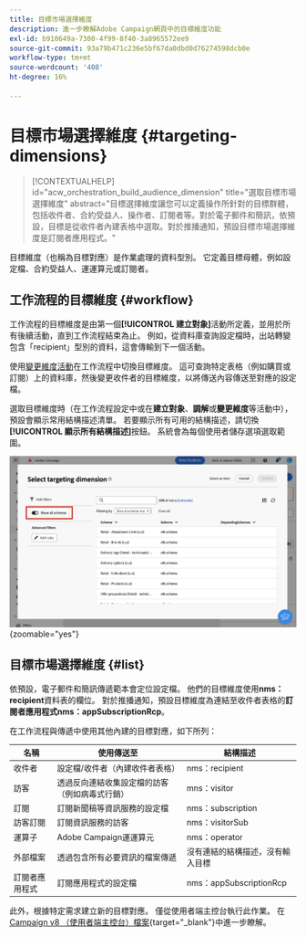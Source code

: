 ```yaml
---
title: 目標市場選擇維度
description: 進一步瞭解Adobe Campaign網頁中的目標維度功能
exl-id: b910649a-7300-4f99-8f40-3a8965572ee9
source-git-commit: 93a79b471c236e5bf67da0dbd0d76274598dcb0e
workflow-type: tm+mt
source-wordcount: '408'
ht-degree: 16%

---
```


# 目標市場選擇維度 {#targeting-dimensions}

>[!CONTEXTUALHELP]
>id="acw_orchestration_build_audience_dimension"
>title="選取目標市場選擇維度"
>abstract="目標選擇維度讓您可以定義操作所針對的目標群體，包括收件者、合約受益人、操作者、訂閱者等。對於電子郵件和簡訊，依預設，目標是從收件者內建表格中選取。對於推播通知，預設目標市場選擇維度是訂閱者應用程式。"

目標維度（也稱為目標對應）是作業處理的資料型別。 它定義目標母體，例如設定檔、合約受益人、運運算元或訂閱者。

## 工作流程的目標維度 {#workflow}

工作流程的目標維度是由第一個&#x200B;**[!UICONTROL 建立對象]**&#x200B;活動所定義，並用於所有後續活動，直到工作流程結束為止。 例如，從資料庫查詢設定檔時，出站轉變包含「recipient」型別的資料，這會傳輸到下一個活動。

使用[變更維度活動](../workflows/activities/change-dimension.md)在工作流程中切換目標維度。 這可查詢特定表格（例如購買或訂閱）上的資料庫，然後變更收件者的目標維度，以將傳送內容傳送至對應的設定檔。

選取目標維度時（在工作流程設定中或在&#x200B;**建立對象**、**調解**&#x200B;或&#x200B;**變更維度**&#x200B;等活動中），預設會顯示常用結構描述清單。 若要顯示所有可用的結構描述，請切換&#x200B;**[!UICONTROL 顯示所有結構描述]**&#x200B;按鈕。 系統會為每個使用者儲存選項選取範圍。

![熒幕擷圖顯示目標維度介面，並啟用[顯示所有結構描述]按鈕。](assets/targeting-dimension-show-all.png){zoomable="yes"}

## 目標市場選擇維度 {#list}

依預設，電子郵件和簡訊傳遞範本會定位設定檔。 他們的目標維度使用&#x200B;**nms：recipient**&#x200B;資料表的欄位。 對於推播通知，預設目標維度為連結至收件者表格的&#x200B;**訂閱者應用程式nms：appSubscriptionRcp**。

在工作流程與傳遞中使用其他內建的目標對應，如下所列：

| 名稱 | 使用傳送至 | 結構描述 |
|-----------------------|-------------------------------------------------------|-------------------------|
| 收件者 | 設定檔/收件者（內建收件者表格） | nms：recipient |
| 訪客 | 透過反向連結收集設定檔的訪客（例如病毒式行銷） | mns：visitor |
| 訂閱 | 訂閱新聞稿等資訊服務的設定檔 | nms：subscription |
| 訪客訂閱 | 訂閱資訊服務的訪客 | nms：visitorSub |
| 運算子 | Adobe Campaign運運算元 | nms：operator |
| 外部檔案 | 透過包含所有必要資訊的檔案傳遞 | 沒有連結的結構描述，沒有輸入目標 |
| 訂閱者應用程式 | 訂閱應用程式的設定檔 | nms：appSubscriptionRcp |

此外，根據特定需求建立新的目標對應。 僅從使用者端主控台執行此作業。 在[Campaign v8 （使用者端主控台）檔案](https://experienceleague.adobe.com/docs/campaign/campaign-v8/audience/add-profiles/target-mappings.html?lang=zh-Hant#new-mapping){target="_blank"}中進一步瞭解。